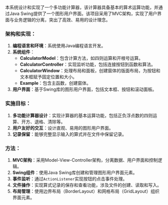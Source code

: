 本系统设计和实现了一个多功能计算器，该计算器具备基本的算术运算功能，并通过Java Swing提供了一个图形用户界面。该项目采用了MVC架构，实现了用户界面与业务逻辑的分离，突出了高效、易用的设计理念。

### 架构和实现：

1. **编程语言和环境**：系统使用Java编程语言开发。
2. **系统组件**：
   - **CalculatorModel**：包含计算方法，如四则运算和开根号运算。
   - **CalculatorController**：实现监听功能，包括连接按钮到函数和算法。
   - **CalculatorWindow**：处理布局和面板，创建窗体的版面布局，为按钮和文本框赋予固定位置和大小。
   - **Example**：包含主函数，创建窗体。
3. **用户界面**：基于Swing库的图形用户界面，包括文本框、按钮和滚动面板。

### 实施目标：

1. **多功能计算器设计**：实现计算器的基本运算功能，包括正负浮点数的四则运算、开方、退格、清除等。
2. **用户友好的交互**：设计直观、易用的图形用户界面。
3. **记录保留**：能够完整显示输入的算式并在文件中保留记录。

### 方法：

1. **MVC架构**：采用Model-View-Controller架构，分离数据、用户界面和控制逻辑。
2. **Swing组件**：使用Java Swing库创建和管理图形用户界面元素。
3. **事件监听**：通过`ActionListener`实现按钮的点击事件处理。
4. **文件操作**：实现算式记录的保存和查看功能，涉及文件的创建、读取和写入。
5. **布局管理**：使用边界布局（BorderLayout）和网格布局（GridLayout）组织界面元素。